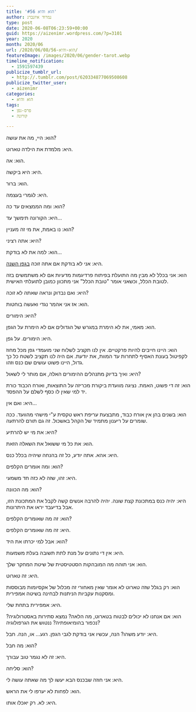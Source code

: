 ```yaml
---
title: 'הוא והיא #56'
author: נמרוד איזנברג
type: post
date: 2020-06-08T06:23:59+00:00
guid: https://aizenimr.wordpress.com/?p=3101
year: 2020
month: 2020/06
url: /2020/06/08/הוא-והיא-56/
featureImage: /images/2020/06/gender-tarot.webp
timeline_notification:
  - 1591597439
publicize_tumblr_url:
  - http://.tumblr.com/post/620334877069508608
publicize_twitter_user:
  - aizenimr
categories:
  - הוא והיא
tags:
  - פרס-גפן
  - קורונה

---
```

הוא: היי, מה את עושה?

היא: מלמדת את הילדה טארוט.

הוא: אה.

היא: היא ביקשה.

הוא: ברור.

היא: לגמרי בעצמה.

הוא: ומה הממצאים עד כה?

היא: הקורונה תימשך עד...

הוא: נו באמת, את מי זה מעניין?

היא: אתה רציני?

הוא: למה את לא בודקת...

היא: אני לא בודקת אם אתה זוכה [בגפן השנה][1].

הוא: אני בכלל לא מבין מה התועלת בפיתוח פרדיגמות מדעיות אם לא משתמשים בזה לטובת הכלל, וכשאני אומר "טובת הכלל" אני מתכוון כמובן לתועלתי האישית.

היא: ואם נבדוק ונראה שאתה לא זוכה?

הוא: אז אני אהמר נגדי ואעשה בוחטות.

היא: הימורים?

הוא: מאמי, את לא הימרת במגרש של הגדולים אם לא הימרת על הגפן.

היא: הימורים. על גפן.

הוא: היינו חייבים להיות פרקטיים. אין לנו תקציב לשלוח שני מועמדי גפן מכל מחוז לקפיטול בעונת האסיף לתחרות עד המוות, את יודעת. אם היה לנו תקציב לשטח כל כך גדול, היינו פשוט עושים שם כנס וזהו.

היא: ואיך בדיוק מתנהלים ההימורים האלה, אם מותר לי לשאול?

הוא: זה די פשוט, האמת. נציגה מוועדת ביקורת מכריזה על התוצאות, ואורח הכבוד כורת יד למי שאין לו כסף לשלם על ההפסד.

היא: ואם אין...

הוא: בשנים בהן אין אורח כבוד, מתבצעת עריפת ראש טקסית ע"י מישהי מהוועד. ככה שומרים על ריענון מתמיד של הקהל באשכול. זה גם תורם להרתעה.

היא: את מי יש להרתיע?

הוא: את כל מי ששואל את השאלה הזאת.

היא: אהא. אתה יודע, כל זה בהנחה שיהיה בכלל כנס.

הוא: ומה אומרים הקלפים?

היא: זהו, שזה לא כזה חד משמעי.

הוא: מה הכוונה?

היא: יהיה כנס במתכונת קצת שונה. יהיה להרבה אנשים קשה לקבל את המתכונת הזו, אבל בדיעבד יראו את היתרונות.

הוא: זה מה שאומרים הקלפים?

היא: זה מה שאומרים הקלפים.

הוא: אבל למי יכרתו את היד?

היא: אין די נתונים על מנת לתת תשובה בעלת משמעות.

הוא: אני תוהה מה המובהקות הסטטיסטית של שיטת המחקר שלך.

היא: זה טארוט.

הוא: רק בגלל שזה טארוט לא אומר שאין מאחורי זה מכלול של אקסיומות מבוססות ומסקנות עקביות הניתנות לבחינה בשיטה אמפירית.

היא: אמפירית בתחת שלי.

הוא: אם אנחנו לא יכולים לבטוח בטארוט, מה הלאה? נמצא סתירות באסטרולוגיה? נכפור בהומיאופתיה? ננטוש את הגרפולוגיה?

היא: יודע משהו? הנה, עכשיו אני בודקת לגבי הגפן. רגע... או, הנה. חבל.

הוא: מה חבל?

היא: זה לא נגמר טוב עבורך.

הוא: סליחה?

היא: אני חוזה שבכנס הבא יעשו לך מה שאתה עושה לי.

הוא: לפחות לא יערפו לי את הראש.

היא: לא. רק יאכלו אותו.

 [1]: https://www.sf-f.org.il/archives/3058